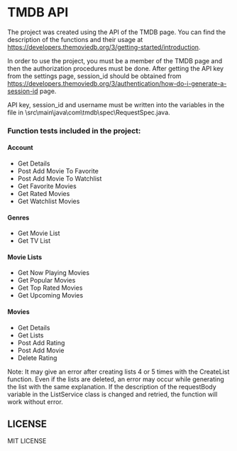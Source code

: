 # TMDB API

The project was created using the API of the TMDB page. You can find the description of the functions and their usage at https://developers.themoviedb.org/3/getting-started/introduction.

In order to use the project, you must be a member of the TMDB page and then the authorization procedures must be done. After getting the API key from the settings page, session_id should be obtained from https://developers.themoviedb.org/3/authentication/how-do-i-generate-a-session-id page.

API key, session_id and username must be written into the variables in the file in \src\main\java\com\tmdb\spec\RequestSpec.java.

### Function tests included in the project:

#### Account
- Get Details
- Post Add Movie To Favorite
- Post Add Movie To Watchlist
- Get Favorite Movies
- Get Rated Movies
- Get Watchlist Movies

#### Genres
- Get Movie List
- Get TV List

#### Movie Lists
- Get Now Playing Movies
- Get Popular Movies
- Get Top Rated Movies
- Get Upcoming Movies

#### Movies
- Get Details
- Get Lists 
- Post Add Rating
- Post Add Movie
- Delete Rating

Note: It may give an error after creating lists 4 or 5 times with the CreateList function. Even if the lists are deleted, an error may occur while generating the list with the same explanation. If the description of the requestBody variable in the ListService class is changed and retried, the function will work without error.

## LICENSE
MIT LICENSE
